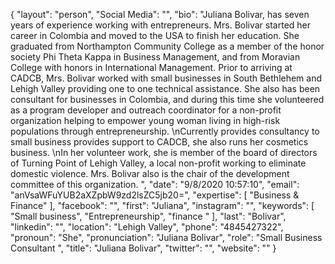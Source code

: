 {
  "layout": "person",
  "Social Media": "",
  "bio": "Juliana Bolivar, has seven years of experience working with entrepreneurs. Mrs. Bolivar started her career in Colombia and moved to the USA to finish her education. She graduated from Northampton Community College as a member of the honor society Phi Theta Kappa in Business Management, and from Moravian College with honors in International Management. Prior to arriving at CADCB, Mrs. Bolivar worked with small businesses in South Bethlehem and Lehigh Valley providing one to one technical assistance. She also has been consultant for businesses in Colombia, and during this time she volunteered as a program developer and outreach coordinator for a non-profit organization helping to empower young woman living in high-risk populations through entrepreneurship. \nCurrently provides consultancy to small business provides support to CADCB, she also runs her cosmetics business.  \nIn her volunteer work, she is member of the board of directors of Turning Point of Lehigh Valley, a local non-profit working to eliminate domestic violence. Mrs. Bolivar also is the chair of the development committee of this organization. ",
  "date": "9/8/2020 10:57:10",
  "email": "anVsaWFuYUB2aXZpbW9zd2lsZC5jb20=",
  "expertise": [
    "Business & Finance"
  ],
  "facebook": "",
  "first": "Juliana",
  "instagram": "",
  "keywords": [
    "Small business",
    "Entrepreneurship",
    "finance "
  ],
  "last": "Bolivar",
  "linkedin": "",
  "location": "Lehigh Valley",
  "phone": "4845427322",
  "pronoun": "She",
  "pronunciation": "Juliana Bolivar",
  "role": "Small Business Consultant ",
  "title": "Juliana Bolivar",
  "twitter": "",
  "website": ""
}
